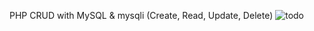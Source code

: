 PHP CRUD with MySQL & mysqli  (Create, Read, Update, Delete)
![todo](https://github.com/Programmer-4-life/ToDo_App/assets/58579548/93124a72-7dc3-40c0-9de4-b914edc5c433)
